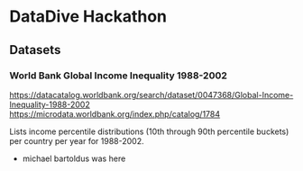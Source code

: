 # DataDive Hackathon

## Datasets

### World Bank Global Income Inequality 1988-2002
https://datacatalog.worldbank.org/search/dataset/0047368/Global-Income-Inequality-1988-2002
https://microdata.worldbank.org/index.php/catalog/1784

Lists income percentile distributions (10th through 90th percentile buckets) per country per year for 1988-2002.

- michael bartoldus was here
